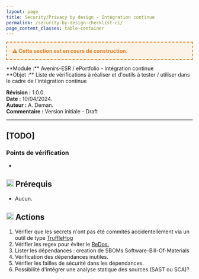 ```yaml
---
layout: page
title: Security/Privacy by design - Intégration continue
permalink: /security-by-design-checklist-ci/
page_content_classes: table-container
---
```

<div style="border: 2px dashed #e67e22; background: #fcf3e6; padding: 1em; margin: 1em 0; font-weight: bold; color: #e67e22;">
  ⚠️ Cette section est en cours de construction.
</div>
**Module :** Avenirs-ESR / ePortfolio - Intégration continue<br/> 
**Objet :** Liste de vérifications à réaliser et d'outils à tester / utiliser dans le cadre de l'intégration continue<br/>

**Révision :** 1.0.0.<br/>
**Date :** 10/04/2024.<br/>
**Auteur :** A. Deman.<br/>
**Commentaire :** Version initiale - Draft

---
[TODO] 
--- 



### Points de vérification
- 
   
## <img width="20px" src="../../../assets/images/prerequisites.svg" alt="target"> Prérequis 
- Aucun.


## <img width="20px" src="../../../assets/images/target.svg" alt="target"> Actions 
 1. Vérifier que les secrets n'ont pas été commités accidentellement via un outil de type  [TruffleHog](https://github.com/trufflesecurity/trufflehog) 
 2. Vérifier les regex pour éviter le [ReDos.](https://owasp.org/www-community/attacks/Regular_expression_Denial_of_Service_-_ReDoS)
 3. Lister les dépendances : creation de SBOMs Software-Bill-Of-Materials
 4. Vérification des dépendances inutiles.
 5. Vérifier les failles de sécurité dans les dépendances.
 6. Possibilité d'intégrer une analyse statique des sources  (SAST ou SCA)?